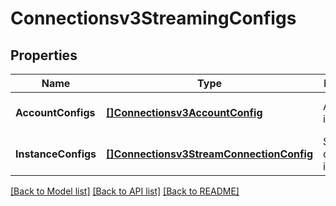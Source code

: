 # Connectionsv3StreamingConfigs

## Properties
Name | Type | Description | Notes
------------ | ------------- | ------------- | -------------
**AccountConfigs** | [**[]Connectionsv3AccountConfig**](connectionsv3AccountConfig.md) | Accounts infomation. | [optional] [default to null]
**InstanceConfigs** | [**[]Connectionsv3StreamConnectionConfig**](connectionsv3StreamConnectionConfig.md) | Streaming connections information. | [optional] [default to null]

[[Back to Model list]](../README.md#documentation-for-models) [[Back to API list]](../README.md#documentation-for-api-endpoints) [[Back to README]](../README.md)

